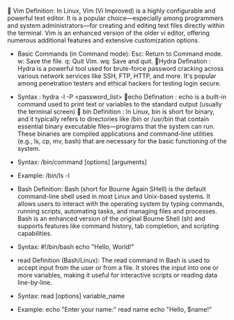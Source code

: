 🔹 Vim Definition:
   In Linux, Vim (Vi Improved) is a highly configurable and powerful text editor. It is a popular choice—especially among programmers and system administrators—for creating and editing text files directly within     the terminal. Vim is an enhanced version of the older vi editor, offering numerous additional features and extensive customization options.
 * Basic Commands (in Command mode):
   Esc: Return to Command mode. 
   w: Save the file. 
   q: Quit Vim. 
   wq: Save and quit.
🔹Hydra Defination :
   Hydra is a powerful tool used for brute-force password cracking across various network services like SSH, FTP, HTTP, and more. It's popular among penetration testers and ethical hackers for testing login          secure.
 * Syntax :
   hydra -l <username> -P <password_list> <target> <protocol>
🔹echo Defination :
   echo is a built-in command used to print text or variables to the standard output (usually the terminal screen)
🔹 bin Definition :
    In Linux, bin is short for binary, and it typically refers to directories like /bin or /usr/bin that contain essential binary executable files—programs that the system can run. These binaries are compiled          applications and command-line utilities (e.g., ls, cp, mv, bash) that are necessary for the basic functioning of the system.
 * Syntax:
   /bin/command [options] [arguments]
 * Example:
   /bin/ls -l

* Bash Definition:
   Bash (short for Bourne Again SHell) is the default command-line shell used in most Linux and Unix-based systems. It allows users to interact with the operating system by typing commands, running scripts,         automating tasks, and managing files and processes. Bash is an enhanced version of the original Bourne Shell (sh) and supports features like command history, tab completion, and scripting capabilities.
* Syntax:
   #!/bin/bash
  echo "Hello, World!"
* read Definition (Bash/Linux):
   The read command in Bash is used to accept input from the user or from a file. It stores the input into one or more variables, making it useful for interactive scripts or reading data line-by-line.
* Syntax:
   read [options] variable_name
* Example:
   echo "Enter your name:"
  read name
  echo "Hello, $name!"






   
  



